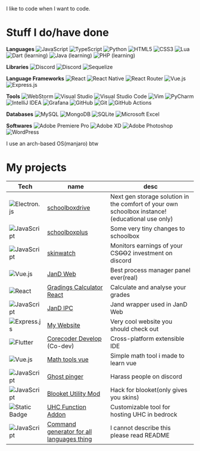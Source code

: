 I like to code when I want to code.
# Stuff I do/have done
**Languages**
![JavaScript](https://img.shields.io/badge/javascript-%23323330.svg?style=for-the-badge&logo=javascript&logoColor=%23F7DF1E)
![TypeScript](https://img.shields.io/badge/typescript-%23007ACC.svg?style=for-the-badge&logo=typescript&logoColor=white)
![Python](https://img.shields.io/badge/python-3670A0?style=for-the-badge&logo=python&logoColor=ffdd54)
![HTML5](https://img.shields.io/badge/html5-%23E34F26.svg?style=for-the-badge&logo=html5&logoColor=white)
![CSS3](https://img.shields.io/badge/css3-%231572B6.svg?style=for-the-badge&logo=css3&logoColor=white)
![Lua](https://img.shields.io/badge/lua-%232C2D72.svg?style=for-the-badge&logo=lua&logoColor=white)
![Dart](https://img.shields.io/badge/dart-%230175C2.svg?style=for-the-badge&logo=dart&logoColor=white) (learning)
![Java](https://img.shields.io/badge/java-%23ED8B00.svg?style=for-the-badge&logo=openjdk&logoColor=white) (learning)
![PHP](https://img.shields.io/badge/php-%23777BB4.svg?style=for-the-badge&logo=php&logoColor=white) (learning)

**Libraries**
![Discord](https://img.shields.io/badge/Discord.js-%235865F2.svg?style=for-the-badge&logo=discord&logoColor=white)
![Discord](https://img.shields.io/badge/Discord.py-%235865F2.svg?style=for-the-badge&logo=discord&logoColor=white)
![Sequelize](https://img.shields.io/badge/Sequelize-52B0E7?style=for-the-badge&logo=Sequelize&logoColor=white)

**Language Frameworks**
![React](https://img.shields.io/badge/react-%2320232a.svg?style=for-the-badge&logo=react&logoColor=%2361DAFB)
![React Native](https://img.shields.io/badge/react_native-%2320232a.svg?style=for-the-badge&logo=react&logoColor=%2361DAFB)
![React Router](https://img.shields.io/badge/React_Router-CA4245?style=for-the-badge&logo=react-router&logoColor=white)
![Vue.js](https://img.shields.io/badge/vuejs-%2335495e.svg?style=for-the-badge&logo=vuedotjs&logoColor=%234FC08D)
![Express.js](https://img.shields.io/badge/express.js-%23404d59.svg?style=for-the-badge&logo=express&logoColor=%2361DAFB)

**Tools**
![WebStorm](https://img.shields.io/badge/webstorm-143?style=for-the-badge&logo=webstorm&logoColor=white&color=black)
![Visual Studio](https://img.shields.io/badge/Visual%20Studio-5C2D91.svg?style=for-the-badge&logo=visual-studio&logoColor=white)
![Visual Studio Code](https://img.shields.io/badge/Visual%20Studio%20Code-0078d7.svg?style=for-the-badge&logo=visual-studio-code&logoColor=white)
![Vim](https://img.shields.io/badge/VIM-%2311AB00.svg?style=for-the-badge&logo=vim&logoColor=white)
![PyCharm](https://img.shields.io/badge/pycharm-143?style=for-the-badge&logo=pycharm&logoColor=black&color=black&labelColor=green)
![IntelliJ IDEA](https://img.shields.io/badge/IntelliJIDEA-000000.svg?style=for-the-badge&logo=intellij-idea&logoColor=white)
![Grafana](https://img.shields.io/badge/grafana-%23F46800.svg?style=for-the-badge&logo=grafana&logoColor=white)
![GitHub](https://img.shields.io/badge/github-%23121011.svg?style=for-the-badge&logo=github&logoColor=white)
![Git](https://img.shields.io/badge/git-%23F05033.svg?style=for-the-badge&logo=git&logoColor=white)
![GitHub Actions](https://img.shields.io/badge/github%20actions-%232671E5.svg?style=for-the-badge&logo=githubactions&logoColor=white)

**Databases**
![MySQL](https://img.shields.io/badge/mysql-4479A1.svg?style=for-the-badge&logo=mysql&logoColor=white)
![MongoDB](https://img.shields.io/badge/MongoDB-%234ea94b.svg?style=for-the-badge&logo=mongodb&logoColor=white)
![SQLite](https://img.shields.io/badge/sqlite-%2307405e.svg?style=for-the-badge&logo=sqlite&logoColor=white)
![Microsoft Excel](https://img.shields.io/badge/Microsoft_Excel-217346?style=for-the-badge&logo=microsoft-excel&logoColor=white)

**Softwares**
![Adobe Premiere Pro](https://img.shields.io/badge/Adobe%20Premiere%20Pro-9999FF.svg?style=for-the-badge&logo=Adobe%20Premiere%20Pro&logoColor=white)
![Adobe XD](https://img.shields.io/badge/Adobe%20XD-470137?style=for-the-badge&logo=Adobe%20XD&logoColor=#FF61F6)
![Adobe Photoshop](https://img.shields.io/badge/adobe%20photoshop-%2331A8FF.svg?style=for-the-badge&logo=adobe%20photoshop&logoColor=white)
![WordPress](https://img.shields.io/badge/WordPress-%23117AC9.svg?style=for-the-badge&logo=WordPress&logoColor=white)

I use an arch-based OS(manjaro) btw

# My projects
| Tech | name  | desc |
| ------------- | ------------- | ------------- |
| ![Electron.js](https://img.shields.io/badge/Electron-191970?style=for-the-badge&logo=Electron&logoColor=white) | [schoolboxdrive](https://github.com/skybird23333/schoolboxdrive)  | Next gen storage solution in the comfort of your own schoolbox instance! (educational use only) |
| ![JavaScript](https://img.shields.io/badge/javascript-%23323330.svg?style=for-the-badge&logo=javascript&logoColor=%23F7DF1E) | [schoolboxplus](https://github.com/skybird23333/schoolboxplus) | Some very tiny changes to schoolbox |
| ![JavaScript](https://img.shields.io/badge/javascript-%23323330.svg?style=for-the-badge&logo=javascript&logoColor=%23F7DF1E) | [skinwatch](https://github.com/skybird23333/skinwatch) | Monitors earnings of your CS~~GO~~2 investment on discord |
| ![Vue.js](https://img.shields.io/badge/vuejs-%2335495e.svg?style=for-the-badge&logo=vuedotjs&logoColor=%234FC08D) | [JanD Web](https://github.com/skybird23333/jand-web) | Best process manager panel ever(real) |
| ![React](https://img.shields.io/badge/react-%2320232a.svg?style=for-the-badge&logo=react&logoColor=%2361DAFB) | [Gradings Calculator React](https://github.com/skybird23333/grading-calculator-react) | Calculate and analyse your grades |
| ![JavaScript](https://img.shields.io/badge/javascript-%23323330.svg?style=for-the-badge&logo=javascript&logoColor=%23F7DF1E) | [JanD IPC](https://github.com/skybird23333/jand-ipc) | Jand wrapper used in JanD Web |
| ![Express.js](https://img.shields.io/badge/express.js-%23404d59.svg?style=for-the-badge&logo=express&logoColor=%2361DAFB) | [My Website](https://skybord.xyz)  | Very cool website you should check out |
| ![Flutter](https://img.shields.io/badge/Flutter-%2302569B.svg?style=for-the-badge&logo=Flutter&logoColor=white) | [Corecoder Develop](https://github.com/hanprogramer/corecoder_develop) (Co-dev)  | Cross-platform extensible IDE |
| ![Vue.js](https://img.shields.io/badge/vuejs-%2335495e.svg?style=for-the-badge&logo=vuedotjs&logoColor=%234FC08D) | [Math tools vue](https://github.com/skybird23333/math-tools-vue)  | Simple math tool i made to learn vue |
| ![JavaScript](https://img.shields.io/badge/javascript-%23323330.svg?style=for-the-badge&logo=javascript&logoColor=%23F7DF1E) | [Ghost pinger](https://github.com/skybird23333/ghost-pinger)  | Harass people on discord |
| ![JavaScript](https://img.shields.io/badge/javascript-%23323330.svg?style=for-the-badge&logo=javascript&logoColor=%23F7DF1E) | [Blooket Utility Mod](https://github.com/skybird23333/blooklet-utility-mod) | Hack for blooket(only gives you skins)  |
| ![Static Badge](https://img.shields.io/badge/MCAddon-a?style=for-the-badge&color=%2357954B) | [UHC Function Addon](https://github.com/skybird23333/mc-bedrocc-UHC-function) | Customizable tool for hosting UHC in bedrock |
| ![JavaScript](https://img.shields.io/badge/javascript-%23323330.svg?style=for-the-badge&logo=javascript&logoColor=%23F7DF1E) | [Command generator for all languages thing](https://github.com/skybird23333/command-generator-for-all-languages-thing) | I cannot describe this please read README |
